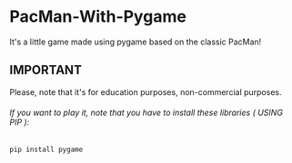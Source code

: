 # PacMan-With-Pygame
It's a little game made using pygame based on the classic PacMan!
## IMPORTANT
 Please, note that it's for education purposes, non-commercial purposes. 

###### If you want to play it, note that you have to install these libraries ( USING PIP ):
```
pip install pygame
```
